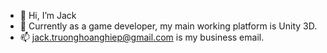 - 👋 Hi, I’m Jack
- 🌱 Currently as a game developer, my main working platform is Unity 3D.
- 📫 jack.truonghoanghiep@gmail.com is my business email.

<!---
jackthh/jackthh is a ✨ special ✨ repository because its `README.md` (this file) appears on your GitHub profile.
You can click the Preview link to take a look at your changes.
--->
